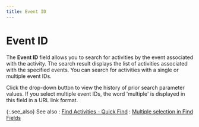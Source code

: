 ```yaml
---
title: Event ID
---
```


# Event ID


The **Event ID** field allows you  to search for activities by the event associated with the activity. The  search result displays the list of activities associated with the specified  events. You can search for activities with a single or multiple event  IDs.


Click the drop-down button to view the history of prior search parameter  values. If you select multiple event IDs, the word 'multiple' is displayed  in this field in a URL link format.


{:.see_also}
See also
: [Find Activities  - Quick Find]({{site.crm_baseurl}}/standard-crm/bam/activity/find-function/find-activities/find_activities_quick_find.html)
: [Multiple  selection in Find Fields]({{site.wwe_chm}}/advanced-options/find-function/multiple_selection_in_find_fields.html)
